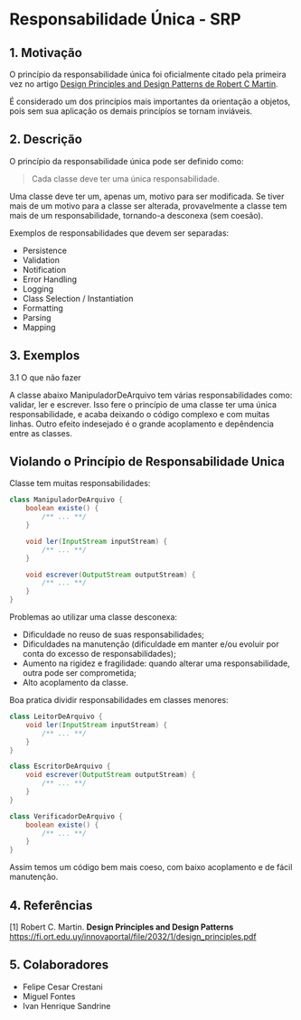 # Responsabilidade Única - SRP

## 1. Motivação

O princípio da responsabilidade única foi oficialmente citado pela primeira vez no artigo [Design Principles and Design Patterns de Robert C Martin](https://fi.ort.edu.uy/innovaportal/file/2032/1/design_principles.pdf).

 É considerado um dos princípios mais importantes da orientação a objetos, pois sem sua aplicação os demais princípíos se tornam inviáveis.

## 2. Descrição

O princípio da responsabilidade única pode ser definido como:

> Cada classe deve ter uma única responsabilidade.

Uma classe deve ter um, apenas um, motivo para ser modificada. Se tiver mais de um motivo para a classe ser alterada, provavelmente a classe tem mais de um responsabilidade, tornando-a desconexa (sem coesão).

Exemplos de responsabilidades que devem ser separadas:
- Persistence
- Validation
- Notification
- Error Handling
- Logging
- Class Selection / Instantiation
- Formatting
- Parsing
- Mapping

## 3. Exemplos

3.1 O que não fazer

A classe abaixo ManipuladorDeArquivo tem várias responsabilidades como: validar, ler e escrever. Isso fere o princípio de uma classe ter uma única responsabilidade, e acaba deixando o código complexo e com muitas linhas. Outro efeito indesejado é o grande acoplamento e depêndencia entre as classes.

## Violando o Princípio de Responsabilidade Unica
Classe tem muitas responsabilidades:

```java
class ManipuladorDeArquivo {
	boolean existe() {
		/** ... **/
	}

	void ler(InputStream inputStream) {
		/** ... **/
	}

	void escrever(OutputStream outputStream) {
		/** ... **/
	}
}
```

Problemas ao utilizar uma classe desconexa:

- Dificuldade no reuso de suas responsabilidades;
- Dificuldades na manutenção (dificuldade em manter e/ou evoluir por conta do excesso de responsabilidades);
- Aumento na rigidez e fragilidade: quando alterar uma responsabilidade, outra pode ser comprometida;
- Alto acoplamento da classe.

Boa pratica dividir responsabilidades em classes menores:

```java
class LeitorDeArquivo {
	void ler(InputStream inputStream) {
		/** ... **/
	}
}

class EscritorDeArquivo {
	void escrever(OutputStream outputStream) {
		/** ... **/
	}
}

class VerificadorDeArquivo {
	boolean existe() {
		/** ... **/
	}
}
``` 

Assim temos um código bem mais coeso, com baixo acoplamento e de fácil manutenção.

## 4. Referências

[1] Robert C. Martin. <b>Design Principles and Design Patterns</b> \
https://fi.ort.edu.uy/innovaportal/file/2032/1/design_principles.pdf


## 5. Colaboradores

- Felipe Cesar Crestani
- Miguel Fontes
- Ivan Henrique Sandrine

